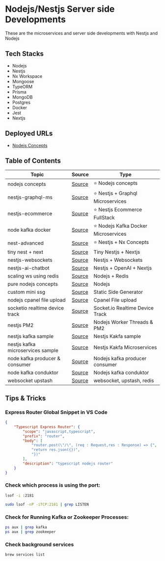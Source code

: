 # Nodejs/Nestjs Server side Developments

These are the microservices and server side developments with Nestjs and Nodejs

## Tech Stacks

- Nodejs
- Nestjs
- Nx Workspace
- Mongoose
- TypeORM
- Prisma
- MongoDB
- Postgres
- Docker
- Jest
- Nextjs

## Deployed URLs

- [Nodejs Concepts](https://nodejs-concepts.onrender.com)

## Table of Contents

| Topic                             | Source                                                         | Type                                  |
| --------------------------------- | -------------------------------------------------------------- | ------------------------------------- |
| nodejs concepts                   | [Source](./node-concepts/)                                     | ⭐️ Nodejs concepts                   |
| nestjs-graphql-ms                 | [Source](./nest-graphql-ms/)                                   | ⭐️ Nestjs + Graphql Microservices    |
| nestjs-ecommerce                  | [Source](./nest-ecommerce/)                                    | ⭐️ Nestjs Ecommerce FullStack        |
| node kafka docker                 | [Source](./standalone-apis/node-kafka-docker/)                 | ⭐️ Nodejs Kafka Docker Microservices |
| nest-advanced                     | [Source](./nest-advanced)                                      | ⭐️ Nestjs + Nx Concepts              |
| tiny nest + next                  | [Source](./tiny-nest-next/)                                    | Tiny Nestjs + Nextjs                  |
| nestjs-websockets                 | [Source](./standalone-apis/nestjs-websockets/)                 | Nestjs + Websockets                   |
| nestjs-ai-chatbot                 | [Source](./standalone-apis/nestjs-ai-chatbot/)                 | Nestjs + OpenAI + Nextjs              |
| scaling ws using redis            | [Source](./standalone-apis/scaling-web-sockets-using-redis/)   | Nodejs + Redis                        |
| pure nodejs concepts              | [Source](./standalone-apis/pure-nodejs-concepts)               | Nodejs                                |
| custom mini ssg                   | [Source](./custom-static-side-generators/sample-one/)          | Static Side Generator                 |
| nodejs cpanel file upload         | [Source](./standalone-apis/node-cpanel/)                       | Cpanel File upload                    |
| socketio realtime device track    | [Source](./standalone-apis/node-socket-realtime-device-track/) | Socket.io Realtime Device Track       |
| nestjs PM2                        | [Source](./standalone-apis/nest-pm2)                           | Nodejs Worker Threads & PM2           |
| nestjs kafka sample               | [Source](./standalone-apis/nest-kafka-sample)                  | Nestjs Kakfa sample                   |
| nestjs kafka microservices sample | [Source](./standalone-apis/nest-kafka-microservices)           | Nestjs Kakfa Microservices            |
| node kafka producer & consumer    | [Source](./standalone-apis/node-kafka-producer-consumer/)      | Nodejs kafka producer consumer        |
| node kafka conduktor              | [Source](./standalone-apis/node-kafka-conduktor/)              | Nodejs kafka conduktor                |
| websocket upstash                 | [Source](./websocket-upstash)                                  | websocket, upstash, redis             |

## Tips & Tricks

### Express Router Global Snippet in VS Code

```json
{
	"Typescript Express Router": {
		"scope": "javascript,typescript",
		"prefix": "router",
		"body": [
			"router.post(\"/\", (req : Request,res : Response) => {",
			"return res.json({})",
			"})"
		],
		"description": "typescript nodejs router"
	}
}
```

### Check which process is using the port:

```bash
lsof -i :2181
```

```bash
sudo lsof -nP -iTCP:2181 | grep LISTEN
```

### Check for Running Kafka or Zookeeper Processes:

```bash
ps aux | grep kafka
ps aux | grep zookeeper
```

### Check background services

```bash
brew services list
```
